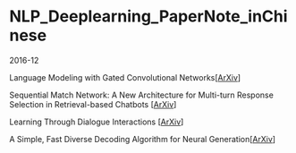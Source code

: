 # NLP_Deeplearning_PaperNote_inChinese
2016-12

Language Modeling with Gated Convolutional Networks[[ArXiv](https://arxiv.org/abs/1612.08083)]

Sequential Match Network: A New Architecture for Multi-turn Response Selection in Retrieval-based Chatbots [[ArXiv](https://arxiv.org/abs/1612.01627)]

Learning Through Dialogue Interactions [[ArXiv](https://arxiv.org/abs/1612.04936)]

A Simple, Fast Diverse Decoding Algorithm for Neural Generation[[ArXiv](https://arxiv.org/abs/1611.08562)]

